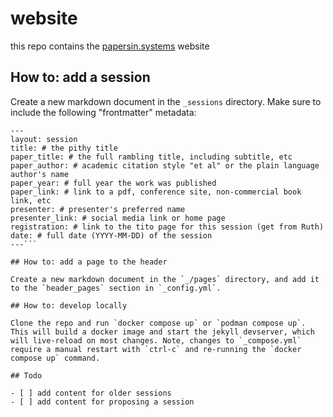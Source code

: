 # website

this repo contains the [papersin.systems](https://papersin.systems) website

## How to: add a session

Create a new markdown document in the `_sessions` directory. Make sure to include the following "frontmatter" metadata:

````
---
layout: session
title: # the pithy title
paper_title: # the full rambling title, including subtitle, etc
paper_author: # academic citation style "et al" or the plain language author's name
paper_year: # full year the work was published
paper_link: # link to a pdf, conference site, non-commercial book link, etc
presenter: # presenter's preferred name
presenter_link: # social media link or home page
registration: # link to the tito page for this session (get from Ruth)
date: # full date (YYYY-MM-DD) of the session
---```

## How to: add a page to the header

Create a new markdown document in the `_/pages` directory, and add it to the `header_pages` section in `_config.yml`.

## How to: develop locally

Clone the repo and run `docker compose up` or `podman compose up`. This will build a docker image and start the jekyll devserver, which will live-reload on most changes. Note, changes to `_compose.yml` require a manual restart with `ctrl-c` and re-running the `docker compose up` command.

## Todo

- [ ] add content for older sessions
- [ ] add content for proposing a session
````
